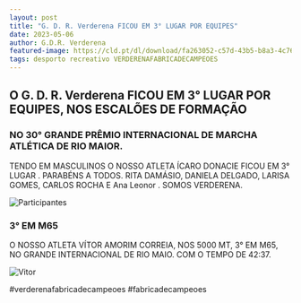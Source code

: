 ```yaml
---
layout: post
title: "G. D. R. Verderena FICOU EM 3° LUGAR POR EQUIPES"
date: 2023-05-06
author: G.D.R. Verderena
featured-image: https://cld.pt/dl/download/fa263052-c57d-43b5-b8a3-4c760928c92f/foto_rio_maior_2023.jpg
tags: desporto recreativo VERDERENAFABRICADECAMPEOES
---
```



<H2>O G. D. R. Verderena FICOU EM 3° LUGAR POR EQUIPES, NOS ESCALÕES DE FORMAÇÃO </H2>

<H3>NO 30° GRANDE PRÊMIO INTERNACIONAL DE MARCHA ATLÉTICA DE RIO MAIOR.</H3>

TENDO EM MASCULINOS O NOSSO ATLETA ÍCARO DONACIE FICOU EM 3° LUGAR .
PARABÉNS A TODOS.
  RITA DAMÁSIO, DANIELA DELGADO, LARISA GOMES, CARLOS ROCHA E Ana Leonor .
SOMOS VERDERENA.

![Participantes](https://cld.pt/dl/download/fa263052-c57d-43b5-b8a3-4c760928c92f/foto_rio_maior_2023.jpg)

<H3>3° EM M65</H3>

O NOSSO ATLETA VÍTOR AMORIM CORREIA, NOS 5000 MT, 3° EM M65, NO GRANDE INTERNACIONAL DE RIO MAIO. COM O TEMPO DE 42:37.

![Vitor](https://cld.pt/dl/download/8040fcbf-8bfd-47bf-8a1d-2eee2f694343/marcha_vitor_2023.jpeg)

#verderenafabricadecampeoes #fabricadecampeoes 
